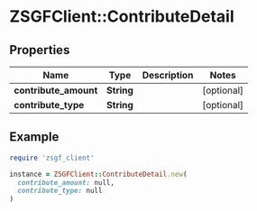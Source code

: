 # ZSGFClient::ContributeDetail

## Properties

| Name | Type | Description | Notes |
| ---- | ---- | ----------- | ----- |
| **contribute_amount** | **String** |  | [optional] |
| **contribute_type** | **String** |  | [optional] |

## Example

```ruby
require 'zsgf_client'

instance = ZSGFClient::ContributeDetail.new(
  contribute_amount: null,
  contribute_type: null
)
```

